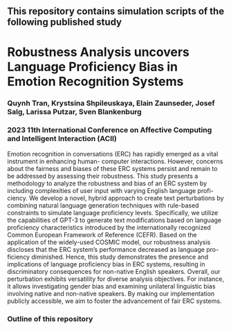 ## This repository contains simulation scripts of the following published study

# Robustness Analysis uncovers Language Proficiency Bias in Emotion Recognition Systems

### Quynh Tran, Krystsina Shpileuskaya, Elain Zaunseder, Josef Salg, Larissa Putzar, Sven Blankenburg

### 2023 11th International Conference on Affective Computing and Intelligent Interaction (ACII)

Emotion recognition in conversations (ERC) has
rapidly emerged as a vital instrument in enhancing human-
computer interactions. However, concerns about the fairness and
biases of these ERC systems persist and remain to be addressed
by assessing their robustness. This study presents a methodology
to analyze the robustness and bias of an ERC system by including
complexities of user input with varying English language profi-
ciency. We develop a novel, hybrid approach to create text perturbations by combining natural language generation techniques
with rule-based constraints to simulate language proficiency
levels. Specifically, we utilize the capabilities of GPT-3 to generate
text modifications based on language proficiency characteristics
introduced by the internationally recognized Common European
Framework of Reference (CEFR). Based on the application of the
widely-used COSMIC model, our robustness analysis discloses
that the ERC system’s performance decreased as language pro-
ficiency diminished. Hence, this study demonstrates the presence
and implications of language proficiency bias in ERC systems,
resulting in discriminatory consequences for non-native English
speakers. Overall, our perturbation exhibits versatility for diverse
analysis objectives. For instance, it allows investigating gender
bias and examining unilateral linguistic bias involving native
and non-native speakers. By making our implementation publicly
accessible, we aim to foster the advancement of fair ERC systems.

### Outline of this repository
